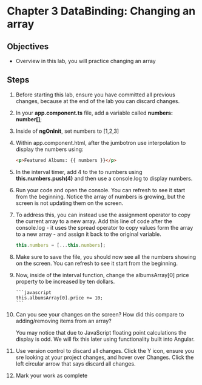 # Chapter 3 DataBinding: Changing an array

## Objectives

- Overview in this lab, you will practice changing an array

## Steps

1. Before starting this lab, ensure you have committed all previous changes, because at the end of the lab you can discard changes. 
   
2. In your **app.component.ts** file, add a variable called **numbers: number[]**;

3. Inside of **ngOnInit**, set numbers to [1,2,3]

4. Within app.component.html, after the jumbotron use interpolation to display the numbers using:

   ```html
   <p>Featured Albums: {{ numbers }}</p>
   ```

5. In the interval timer, add 4 to the to numbers using **this.numbers.push(4)** and then use a console.log to display numbers.

6. Run your code and open the console. You can refresh to see it start from the beginning. Notice the array of numbers is growing, but the screen is not updating them on the screen.

7. To address this, you can instead use the assignment operator to copy the current array to a new array. Add this line of code after the console.log - it uses the spread operator to copy values form the array to a new array - and assign it back to the original variable.

   ```javascript
   this.numbers = [...this.numbers];
   ```

8. Make sure to save the file, you should now see all the numbers showing on the screen. You can refresh to see it start from the beginning.

9.  Now, inside of the interval function, change the albumsArray[0] price property to be increased by ten dollars.

        ```javascript
        this.albumsArray[0].price += 10;
        ```

10. Can you see your changes on the screen? How did this compare to adding/removing items from an array?

    You may notice that due to JavaScript floating point calculations the display is odd. We will fix this later using functionality built into Angular.

11. Use version control to discard all changes. Click the Y icon, ensure you sre looking at your project changes, and hover over Changes. Click the left circular arrow that says discard all changes.

12. Mark your work as complete
